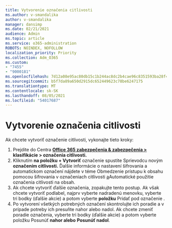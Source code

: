 ```yaml
---
title: Vytvorenie označenia citlivosti
ms.author: v-smandalika
author: v-smandalika
manager: dansimp
ms.date: 02/21/2021
audience: Admin
ms.topic: article
ms.service: o365-administration
ROBOTS: NOINDEX, NOFOLLOW
localization_priority: Priority
ms.collection: Adm_O365
ms.custom:
- "7455"
- "9000181"
ms.openlocfilehash: 7d12a08e95ac80db15c1b244ac8dc2b4cae96c8351593ba28f4f4a9790dada4f
ms.sourcegitcommit: b5f7da89a650d2915dc652449623c78be6247175
ms.translationtype: MT
ms.contentlocale: sk-SK
ms.lasthandoff: 08/05/2021
ms.locfileid: "54017687"
---
```

# <a name="create-a-sensitivity-label"></a>Vytvorenie označenia citlivosti

Ak chcete vytvoriť označenie citlivosti, vykonajte tieto kroky:

1. Prejdite do Centra **[Office 365 zabezpečenia & zabezpečenia >](https://sip.protection.office.com/) klasifikácie > označenia citlivosti.**
2. Kliknutím **na položku + Vytvoriť** označenie spustite Sprievodcu novým **označením citlivosti.** Ďalšie informácie o nastavení šifrovania a [](/microsoft-365/compliance/encryption-sensitivity-labels) automatickom označení nájdete v téme Obmedzenie prístupu k obsahu pomocou šifrovania v označeniach citlivosti [a](/microsoft-365/compliance/apply-sensitivity-label-automatically)Automatické použitie označenia citlivosti na obsah.
3. Ak chcete vytvoriť ďalšie označenia, zopakujte tento postup. Ak však chcete vytvoriť podlabel, najprv vyberte nadradenú menovku, vyberte tri bodky (ďalšie akcie) a potom vyberte **položku** Pridať pod označenie .
4. Po vytvorení všetkých potrebných označení skontrolujte ich poradie a v prípade potreby ich presuňte nahor alebo nadol. Ak chcete zmeniť poradie označenia, vyberte tri bodky (ďalšie akcie) a potom vyberte položku Posunúť **nahor alebo** **Posunúť nadol**. 
